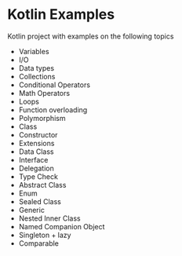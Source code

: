 # Kotlin Examples
Kotlin project with examples on the following  topics
- Variables
- I/O
- Data types
- Collections
- Conditional Operators
- Math Operators
- Loops
- Function overloading
- Polymorphism
- Class 
- Constructor
- Extensions
- Data Class
- Interface
- Delegation
- Type Check 
- Abstract Class
- Enum
- Sealed Class
- Generic 
- Nested Inner Class
- Named Companion Object
- Singleton + lazy
- Comparable





